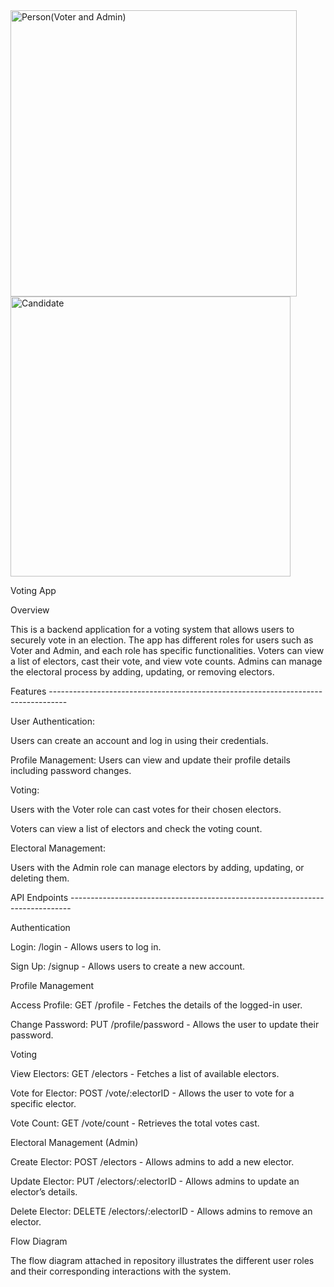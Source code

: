 <img width="458" alt="Person(Voter and Admin)" src="https://github.com/user-attachments/assets/8bbe7e61-3209-45ca-9904-96b96b5d0925">
<img width="448" alt="Candidate" src="https://github.com/user-attachments/assets/52f13d58-2504-4721-885b-5c8661b6799d">

Voting App


Overview


This is a backend application for a voting system that allows users to securely vote in an election. The app has different roles for users such as Voter and Admin, and each role has specific functionalities. Voters can view a list of electors, cast their vote, and view vote counts. Admins can manage the electoral process by adding, updating, or removing electors.

Features ----------------------------------------------------------------------------------


User Authentication:

Users can create an account and log in using their credentials.

Profile Management: Users can view and update their profile details including password changes.


Voting:

 Users with the Voter role can cast votes for their chosen electors.

 Voters can view a list of electors and check the voting count.
 

Electoral Management:

 Users with the Admin role can manage electors by adding, updating, or deleting them.
 

API Endpoints ------------------------------------------------------------------------------


Authentication

 Login: /login - Allows users to log in.
 
 Sign Up: /signup - Allows users to create a new account.
 

Profile Management
   
 Access Profile: GET /profile - Fetches the details of the logged-in user.
 
 Change Password: PUT /profile/password - Allows the user to update their password.
 

Voting

 View Electors: GET /electors - Fetches a list of available electors.
 
 Vote for Elector: POST /vote/:electorID - Allows the user to vote for a specific elector.
 
 Vote Count: GET /vote/count - Retrieves the total votes cast.
 

Electoral Management (Admin)

 Create Elector: POST /electors - Allows admins to add a new elector.
 
 Update Elector: PUT /electors/:electorID - Allows admins to update an elector’s details.
 
 Delete Elector: DELETE /electors/:electorID - Allows admins to remove an elector.
 

Flow Diagram


The flow diagram attached in repository illustrates the different user roles and their corresponding interactions with the system.
